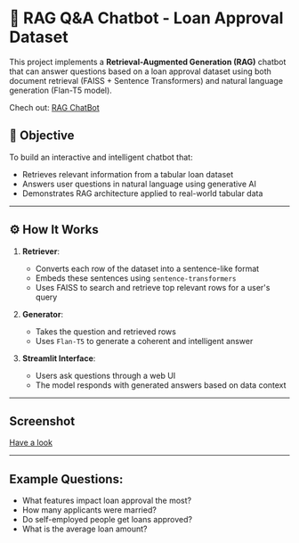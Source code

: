 # 🧠 RAG Q&A Chatbot - Loan Approval Dataset

This project implements a **Retrieval-Augmented Generation (RAG)** chatbot that can answer questions based on a loan approval dataset using both document retrieval (FAISS + Sentence Transformers) and natural language generation (Flan-T5 model).

Chech out: [RAG ChatBot](https://ragloanchatbot-l6mvi8c4krmjrwb6kuepjj.streamlit.app/)

## 📌 Objective

To build an interactive and intelligent chatbot that:
- Retrieves relevant information from a tabular loan dataset
- Answers user questions in natural language using generative AI
- Demonstrates RAG architecture applied to real-world tabular data

---

## ⚙️ How It Works

1. **Retriever**:
   - Converts each row of the dataset into a sentence-like format
   - Embeds these sentences using `sentence-transformers`
   - Uses FAISS to search and retrieve top relevant rows for a user's query

2. **Generator**:
   - Takes the question and retrieved rows
   - Uses `Flan-T5` to generate a coherent and intelligent answer

3. **Streamlit Interface**:
   - Users ask questions through a web UI
   - The model responds with generated answers based on data context

---
## Screenshot

[Have a look](https://github.com/ananyasaini64760/rag_loan_chatbot/blob/main/RAG%20Loan%20Chatbot.png)

---

## Example Questions:
-	What features impact loan approval the most?
-	How many applicants were married?
-	Do self-employed people get loans approved?
-	What is the average loan amount?
